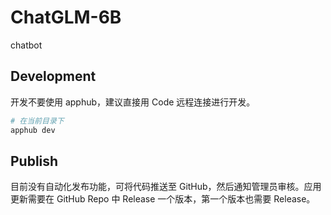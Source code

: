 # ChatGLM-6B

chatbot

## Development

开发不要使用 apphub，建议直接用 Code 远程连接进行开发。

```bash
# 在当前目录下
apphub dev
```

## Publish

目前没有自动化发布功能，可将代码推送至 GitHub，然后通知管理员审核。应用更新需要在 GitHub Repo 中 Release 一个版本，第一个版本也需要 Release。